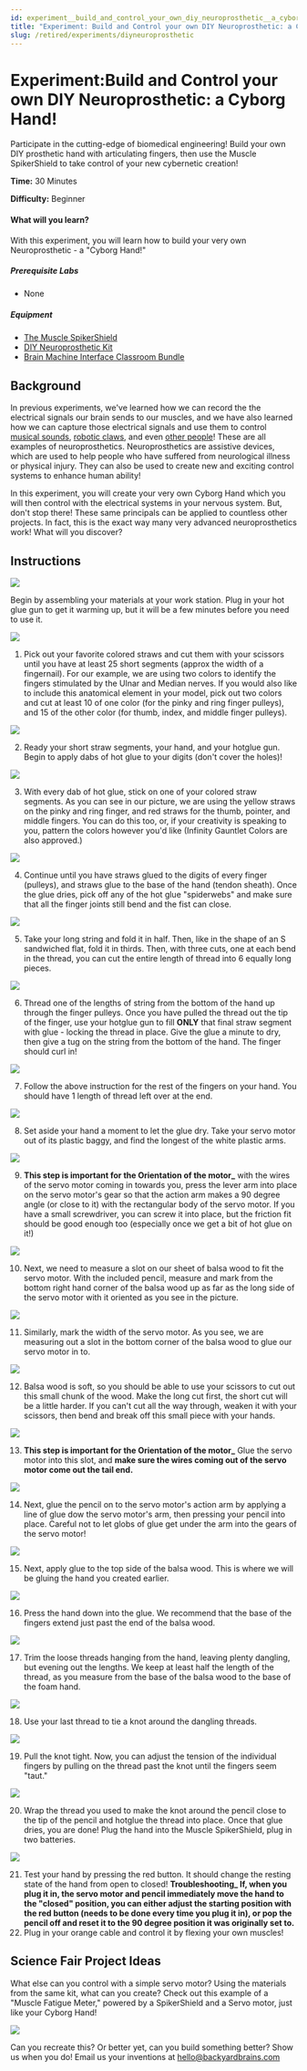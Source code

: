 ```yaml
---
id: experiment__build_and_control_your_own_diy_neuroprosthetic__a_cyborg_hand!
title: "Experiment: Build and Control your own DIY Neuroprosthetic: a Cyborg Hand!"
slug: /retired/experiments/diyneuroprosthetic
---
```


# Experiment:Build and Control your own DIY Neuroprosthetic: a Cyborg Hand!

Participate in the cutting-edge of biomedical engineering! Build your own DIY
prosthetic hand with articulating fingers, then use the Muscle SpikerShield to
take control of your new cybernetic creation!

**Time:**  30 Minutes

**Difficulty:**   Beginner

#### What will you learn?

With this experiment, you will learn how to build your very own
Neuroprosthetic - a "Cyborg Hand!"

##### Prerequisite Labs

  * None

##### Equipment

* [The Muscle SpikerShield](https://backyardbrains.com/products/muscleSpikershieldBundle)
* [DIY Neuroprosthetic Kit](https://backyardbrains.com/products/DIYHand)
* [Brain Machine Interface Classroom Bundle](https://backyardbrains.com/products/brainmachineinterfaceclassroombundle)

## Background

In previous experiments, we've learned how we can record the the electrical
signals our brain sends to our muscles, and we have also learned how we can
capture those electrical signals and use them to control [musical
sounds](music), [robotic claws](MuscleSpikerShield_GripperHand), and even
[other people](humanhumaninterface)! These are all examples of
neuroprosthetics. Neuroprosthetics are assistive devices, which are used to
help people who have suffered from neurological illness or physical injury.
They can also be used to create new and exciting control systems to enhance
human ability!

In this experiment, you will create your very own Cyborg Hand which you will
then control with the electrical systems in your nervous system. But, don't
stop there! These same principals can be applied to countless other projects.
In fact, this is the exact way many very advanced neuroprosthetics work! What
will you discover?

## Instructions

[ ![](./img/DIYHand01.jpg)](img/DIYHand01.jpg)

Begin by assembling your materials at your work station. Plug in your hot glue
gun to get it warming up, but it will be a few minutes before you need to use
it.

[ ![](./img/DIYHand02.jpg)](img/DIYHand02.jpg)

  1. Pick out your favorite colored straws and cut them with your scissors until you have at least 25 short segments (approx the width of a fingernail). For our example, we are using two colors to identify the fingers stimulated by the Ulnar and Median nerves. If you would also like to include this anatomical element in your model, pick out two colors and cut at least 10 of one color (for the pinky and ring finger pulleys), and 15 of the other color (for thumb, index, and middle finger pulleys).

[ ![](./img/DIYHand03.jpg)](img/DIYHand03.jpg)

  2. Ready your short straw segments, your hand, and your hotglue gun. Begin to apply dabs of hot glue to your digits (don't cover the holes)! 

[ ![](./img/DIYHand04.jpg)](img/DIYHand04.jpg)

  3. With every dab of hot glue, stick on one of your colored straw segments. As you can see in our picture, we are using the yellow straws on the pinky and ring finger, and red straws for the thumb, pointer, and middle fingers. You can do this too, or, if your creativity is speaking to you, pattern the colors however you'd like (Infinity Gauntlet Colors are also approved.) 

[ ![](./img/DIYHand05.jpg)](img/DIYHand05.jpg)

  4. Continue until you have straws glued to the digits of every finger (pulleys), and straws glue to the base of the hand (tendon sheath). Once the glue dries, pick off any of the hot glue "spiderwebs" and make sure that all the finger joints still bend and the fist can close. 

[ ![](./img/DIYHand06.jpg)](img/DIYHand06.jpg)

  5. Take your long string and fold it in half. Then, like in the shape of an S sandwiched flat, fold it in thirds. Then, with three cuts, one at each bend in the thread, you can cut the entire length of thread into 6 equally long pieces. 

[ ![](./img/DIYHand07.jpg)](img/DIYHand07.jpg)

  6. Thread one of the lengths of string from the bottom of the hand up through the finger pulleys. Once you have pulled the thread out the tip of the finger, use your hotglue gun to fill **ONLY** that final straw segment with glue - locking the thread in place. Give the glue a minute to dry, then give a tug on the string from the bottom of the hand. The finger should curl in! 

[ ![](./img/DIYHand08.jpg)](img/DIYHand08.jpg)

  7. Follow the above instruction for the rest of the fingers on your hand. You should have 1 length of thread left over at the end.

[ ![](./img/DIYHand09.jpg)](img/DIYHand09.jpg)

  8. Set aside your hand a moment to let the glue dry. Take your servo motor out of its plastic baggy, and find the longest of the white plastic arms. 

[ ![](./img/DIYHand10.jpg)](img/DIYHand10.jpg)

  9. **This step is important for the Orientation of the motor_** with the wires of the servo motor coming in towards you, press the lever arm into place on the servo motor's gear so that the action arm makes a 90 degree angle (or close to it) with the rectangular body of the servo motor. If you have a small screwdriver, you can screw it into place, but the friction fit should be good enough too (especially once we get a bit of hot glue on it!) 

[ ![](./img/DIYHand11.jpg)](img/DIYHand11.jpg)

  10. Next, we need to measure a slot on our sheet of balsa wood to fit the servo motor. With the included pencil, measure and mark from the bottom right hand corner of the balsa wood up as far as the long side of the servo motor with it oriented as you see in the picture. 

[ ![](./img/DIYHand12.jpg)](img/DIYHand12.jpg)

  11. Similarly, mark the width of the servo motor. As you see, we are measuring out a slot in the bottom corner of the balsa wood to glue our servo motor in to. 

[ ![](./img/DIYHand13.jpg)](img/DIYHand13.jpg)

  12. Balsa wood is soft, so you should be able to use your scissors to cut out this small chunk of the wood. Make the long cut first, the short cut will be a little harder. If you can't cut all the way through, weaken it with your scissors, then bend and break off this small piece with your hands. 

[ ![](./img/DIYHand14.jpg)](img/DIYHand14.jpg)

  13. **This step is important for the Orientation of the motor_** Glue the servo motor into this slot, and **make sure the wires coming out of the servo motor come out the tail end.**

[ ![](./img/DIYHand15.jpg)](img/DIYHand15.jpg)

  14. Next, glue the pencil on to the servo motor's action arm by applying a line of glue dow the servo motor's arm, then pressing your pencil into place. Careful not to let globs of glue get under the arm into the gears of the servo motor! 

[ ![](./img/DIYHand16.jpg)](img/DIYHand16.jpg)

  15. Next, apply glue to the top side of the balsa wood. This is where we will be gluing the hand you created earlier. 

[ ![](./img/DIYHand17.jpg)](img/DIYHand17.jpg)

  16. Press the hand down into the glue. We recommend that the base of the fingers extend just past the end of the balsa wood. 

[ ![](./img/DIYHand18.jpg)](img/DIYHand18.jpg)

  17. Trim the loose threads hanging from the hand, leaving plenty dangling, but evening out the lengths. We keep at least half the length of the thread, as you measure from the base of the balsa wood to the base of the foam hand. 

[ ![](./img/DIYHand19.jpg)](img/DIYHand19.jpg)

  18. Use your last thread to tie a knot around the dangling threads. 

[ ![](./img/DIYHand20.jpg)](img/DIYHand20.jpg)

  19. Pull the knot tight. Now, you can adjust the tension of the individual fingers by pulling on the thread past the knot until the fingers seem "taut." 

[ ![](./img/DIYHand23.jpg)](img/DIYHand23.jpg)

  20. Wrap the thread you used to make the knot around the pencil close to the tip of the pencil and hotglue the thread into place. Once that glue dries, you are done! Plug the hand into the Muscle SpikerShield, plug in two batteries. 

[ ![](./img/DIYHand24.jpg)](img/DIYHand24.jpg)

  21. Test your hand by pressing the red button. It should change the resting state of the hand from open to closed! **Troubleshooting_ If, when you plug it in, the servo motor and pencil immediately move the hand to the "closed" position, you can either adjust the starting position with the red button (needs to be done every time you plug it in), or pop the pencil off and reset it to the 90 degree position it was originally set to.**
  22. Plug in your orange cable and control it by flexing your own muscles! 

## Science Fair Project Ideas

What else can you control with a simple servo motor? Using the materials from
the same kit, what can you create? Check out this example of a "Muscle Fatigue
Meter," powered by a SpikerShield and a Servo motor, just like your Cyborg
Hand!

[ ![](./img/DIYHand25.jpg)](img/DIYHand25.jpg)

Can you recreate this? Or better yet, can you build something better? Show us
when you do! Email us your inventions at
[hello@backyardbrains.com](mailto_hello@backyardbrains.com)